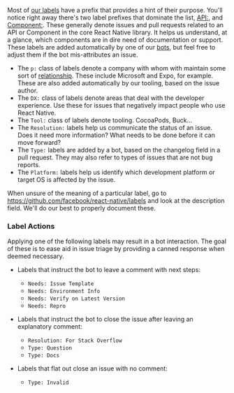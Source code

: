 Most of [our labels](https://github.com/facebook/react-native/issues/labels) have a prefix that provides a hint of their purpose. You'll notice right away there's two label prefixes that dominate the list, [API:](https://github.com/facebook/react-native/labels?utf8=%E2%9C%93&q=API%3A), and [Component:](https://github.com/facebook/react-native/labels?utf8=%E2%9C%93&q=Component%3A). These generally denote issues and pull requests related to an API or Component in the core React Native library. It helps us understand, at a glance, which components are in dire need of documentation or support. These labels are added automatically by one of our [bots](#bots), but feel free to adjust them if the bot mis-attributes an issue.

* The `p:` class of labels denote a company with whom with maintain some sort of [relationship](https://github.com/facebook/react-native/blob/master/ECOSYSTEM.md). These include Microsoft and Expo, for example. These are also added automatically by our tooling, based on the issue author.
* The `DX:` class of labels denote areas that deal with the developer experience. Use these for issues that negatively impact people who use React Native.
* The `Tool:` class of labels denote tooling. CocoaPods, Buck...
* The `Resolution:` labels help us communicate the status of an issue. Does it need more information? What needs to be done before it can move forward?
* The `Type:` labels are added by a bot, based on the changelog field in a pull request. They may also refer to types of issues that are not bug reports.
* The `Platform:` labels help us identify which development platform or target OS is affected by the issue.

When unsure of the meaning of a particular label, go to https://github.com/facebook/react-native/labels and look at the description field. We'll do our best to properly document these.

### Label Actions

Applying one of the following labels may result in a bot interaction. The goal of these is to ease aid in issue triage by providing a canned response when deemed necessary.

* Labels that instruct the bot to leave a comment with next steps:
  * `Needs: Issue Template`
  * `Needs: Environment Info`
  * `Needs: Verify on Latest Version`
  * `Needs: Repro`

* Labels that instruct the bot to close the issue after leaving an explanatory comment:
  * `Resolution: For Stack Overflow`
  * `Type: Question`
  * `Type: Docs`

* Labels that flat out close an issue with no comment:
  * `Type: Invalid`
